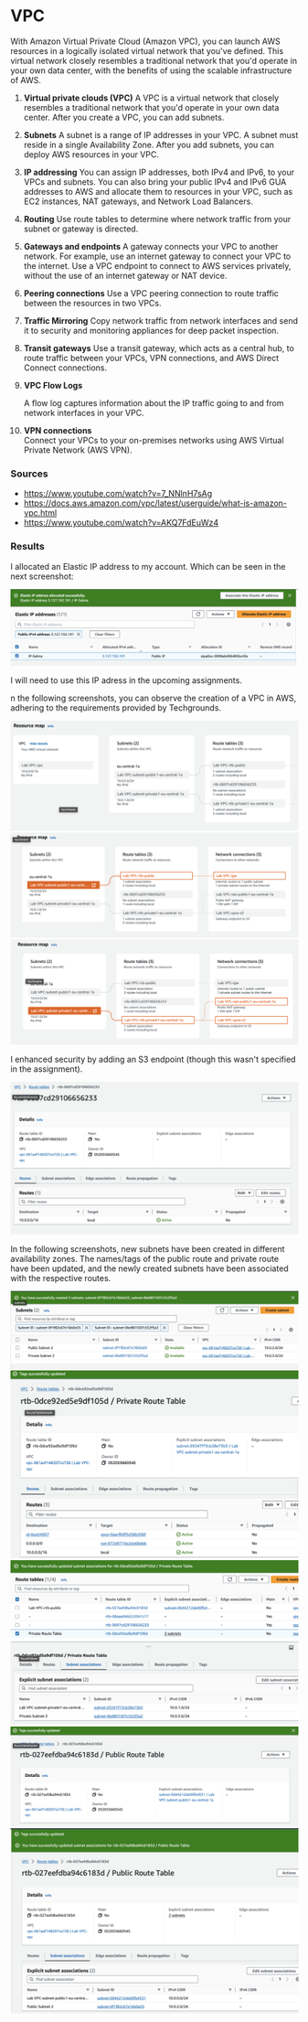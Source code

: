 # VPC
With Amazon Virtual Private Cloud (Amazon VPC), you can launch AWS resources in a logically isolated virtual network that you've defined. This virtual network closely resembles a traditional network that you'd operate in your own data center, with the benefits of using the scalable infrastructure of AWS.

1. __Virtual private clouds (VPC)__
A VPC is a virtual network that closely resembles a traditional network that you'd operate in your own data center. After you create a VPC, you can add subnets.
2. __Subnets__
A subnet is a range of IP addresses in your VPC. A subnet must reside in a single Availability Zone. After you add subnets, you can deploy AWS resources in your VPC.
3. __IP addressing__
You can assign IP addresses, both IPv4 and IPv6, to your VPCs and subnets. You can also bring your public IPv4 and IPv6 GUA addresses to AWS and allocate them to resources in your VPC, such as EC2 instances, NAT gateways, and Network Load Balancers.
4. __Routing__
Use route tables to determine where network traffic from your subnet or gateway is directed.
5. __Gateways and endpoints__
A gateway connects your VPC to another network. For example, use an internet gateway to connect your VPC to the internet. Use a VPC endpoint to connect to AWS services privately, without the use of an internet gateway or NAT device.
6. __Peering connections__
Use a VPC peering connection to route traffic between the resources in two VPCs.
7. __Traffic Mirroring__
Copy network traffic from network interfaces and send it to security and monitoring appliances for deep packet inspection.
8. __Transit gateways__
Use a transit gateway, which acts as a central hub, to route traffic between your VPCs, VPN connections, and AWS Direct Connect connections.
9. __VPC Flow Logs__  

   A flow log captures information about the IP traffic going to and from network interfaces in your VPC.
10. __VPN connections__  
Connect your VPCs to your on-premises networks using AWS Virtual Private Network (AWS VPN).

### Sources
* https://www.youtube.com/watch?v=7_NNlnH7sAg
* https://docs.aws.amazon.com/vpc/latest/userguide/what-is-amazon-vpc.html 
* https://www.youtube.com/watch?v=AKQ7FdEuWz4

### Results
I allocated an Elastic IP address to my account. Which can be seen in the next screenshot:

![VPC](../00_includes/04_AWS_I/48.ElasticIPadress.png) 

I will need to use this IP adress in the upcoming assignments. 

n the following screenshots, you can observe the creation of a VPC in AWS, adhering to the requirements provided by Techgrounds.

![VPC](../00_includes/04_AWS_I/49.MyVPC.png) 
![VPC](../00_includes/04_AWS_I/50.PublicRoute.png) 
![VPC](../00_includes/04_AWS_I/51.PrivateRoute.png) 

I enhanced security by adding an S3 endpoint (though this wasn't specified in the assignment).

![VPC](../00_includes/04_AWS_I/52.MainRouterToRegion.png) 

In the following screenshots, new subnets have been created in different availability zones. The names/tags of the public route and private route have been updated, and the newly created subnets have been associated with the respective routes.

![VPC](../00_includes/04_AWS_I/53.SubnetsCreated.png)
![VPC](../00_includes/04_AWS_I/54.TagOfPrivateRouteChanged.png)
![VPC](../00_includes/04_AWS_I/55.AssociatedPrivatesubnet.png)
![VPC](../00_includes/04_AWS_I/56.TagOfPublicChanged.png)
![VPC](../00_includes/04_AWS_I/57.AssociatedPublicSubnet.png)



